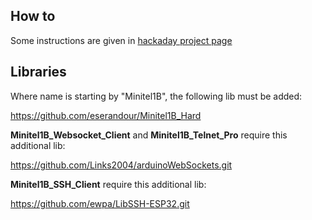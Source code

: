 ## How to

Some instructions are given in [hackaday project page](https://hackaday.io/project/180473/instructions)

## Libraries

Where name is starting by "Minitel1B", the following lib must be added:

https://github.com/eserandour/Minitel1B_Hard

**Minitel1B_Websocket_Client** and **Minitel1B_Telnet_Pro** require this additional lib:

https://github.com/Links2004/arduinoWebSockets.git

**Minitel1B_SSH_Client** require this additional lib:

https://github.com/ewpa/LibSSH-ESP32.git

